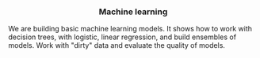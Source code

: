 <h3 align = "center"> Machine learning </h3>
We are building basic machine learning models. 
It shows how to work with decision trees, with logistic, linear regression, and build ensembles of models. 
Work with "dirty" data and evaluate the quality of models.
